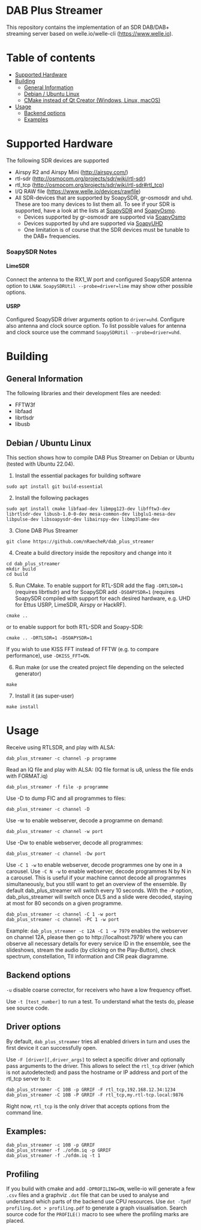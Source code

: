 DAB Plus Streamer
=====================

This repository contains the implementation of an SDR DAB/DAB+ streaming server based on welle.io/welle-cli (https://www.welle.io).

Table of contents
====

  * [Supported Hardware](#supported-hardware)
  * [Building](#building)
    * [General Information](#general-information)
    * [Debian / Ubuntu Linux](#debian--ubuntu-linux)
    * [CMake instead of Qt Creator (Windows, Linux, macOS)](#cmake-instead-of-qt-creator-windows-linux-macos)
  * [Usage](#usage)
    * [Backend options](#backend-options)
    * [Examples](#examples)

Supported Hardware
====================
The following SDR devices are supported
* Airspy R2 and Airspy Mini (http://airspy.com/)
* rtl-sdr (http://osmocom.org/projects/sdr/wiki/rtl-sdr)
* rtl_tcp (http://osmocom.org/projects/sdr/wiki/rtl-sdr#rtl_tcp)
* I/Q RAW file (https://www.welle.io/devices/rawfile)
* All SDR-devices that are supported by SoapySDR, gr-osmosdr and uhd. These are too many devices to list them all. To see if your SDR is supported, have a look at the lists at [SoapySDR](https://github.com/pothosware/SoapySDR/wiki) and [SoapyOsmo](https://github.com/pothosware/SoapyOsmo/wiki).
    * Devices supported by gr-osmosdr are supported via [SoapyOsmo](https://github.com/pothosware/SoapyOsmo/wiki)
    * Devices supported by uhd are supported via [SoapyUHD](https://github.com/pothosware/SoapyUHD/wiki)
    * One limitation is of course that the SDR devices must be tunable to the DAB+ frequencies.

### SoapySDR Notes


#### LimeSDR

Connect the antenna to the RX1_W port and configured SoapySDR antenna option to `LNAW`. `SoapySDRUtil --probe=driver=lime` may show other possible options.

#### USRP

Configured SoapySDR driver arguments option to `driver=uhd`. Configure also antenna and clock source option. To list possible values for antenna and clock source use the command `SoapySDRUtil --probe=driver=uhd`.

Building
====================

General Information
---
The following libraries and their development files are needed:
* FFTW3f
* libfaad
* librtlsdr
* libusb

Debian / Ubuntu Linux
---
This section shows how to compile DAB Plus Streamer on Debian or Ubuntu (tested with Ubuntu 22.04).

1. Install the essential packages for building software

```
sudo apt install git build-essential
```

2. Install the following packages

```
sudo apt install cmake libfaad-dev libmpg123-dev libfftw3-dev librtlsdr-dev libusb-1.0-0-dev mesa-common-dev libglu1-mesa-dev libpulse-dev libsoapysdr-dev libairspy-dev libmp3lame-dev
```

3. Clone DAB Plus Streamer

```
git clone https://github.com/nRaecheR/dab_plus_streamer
```

4. Create a build directory inside the repository and change into it

```
cd dab_plus_streamer
mkdir build
cd build
```

5. Run CMake. To enable support for RTL-SDR add the flag `-DRTLSDR=1` (requires librtlsdr) and for SoapySDR add `-DSOAPYSDR=1` (requires SoapySDR compiled with support for each desired hardware, e.g. UHD for Ettus USRP, LimeSDR, Airspy or HackRF). 

```
cmake ..
```

  or to enable support for both RTL-SDR and Soapy-SDR:

```
cmake .. -DRTLSDR=1 -DSOAPYSDR=1
```

  If you wish to use KISS FFT instead of FFTW (e.g. to compare performance), use `-DKISS_FFT=ON`.

6. Run make (or use the created project file depending on the selected generator)

```
make
```

7. Install it (as super-user)

```
make install
```

Usage
====================

Receive using RTLSDR, and play with ALSA:

    dab_plus_streamer -c channel -p programme

Read an IQ file and play with ALSA: (IQ file format is u8, unless the file ends with FORMAT.iq)

    dab_plus_streamer -f file -p programme

Use -D to dump FIC and all programmes to files:
 
    dab_plus_streamer -c channel -D 

Use -w to enable webserver, decode a programme on demand:
    
    dab_plus_streamer -c channel -w port

Use -Dw to enable webserver, decode all programmes:
    
    dab_plus_streamer -c channel -Dw port

Use `-C 1 -w` to enable webserver, decode programmes one by one in a carousel.
Use `-C N -w` to enable webserver, decode programmes N by N in a carousel.
This is useful if your machine cannot decode all programmes simultaneously, but you still want to get an overview of the ensemble.
By default dab_plus_streamer will switch every 10 seconds.
With the `-P` option, dab_plus_streamer will switch once DLS and a slide were decoded, staying at most for 80 seconds on a given programme.

    dab_plus_streamer -c channel -C 1 -w port
    dab_plus_streamer -c channel -PC 1 -w port
    
Example: `dab_plus_streamer -c 12A -C 1 -w 7979` enables the webserver on channel 12A, please then go to http://localhost:7979/ where you can observe all necessary details for every service ID in the ensemble, see the slideshows, stream the audio (by clicking on the Play-Button), check spectrum, constellation, TII information and CIR peak diagramme.

Backend options
---

`-u` disable coarse corrector, for receivers who have a low frequency offset.

Use `-t [test_number]` to run a test. To understand what the tests do, please see source code.

Driver options
---

By default, `dab_plus_streamer` tries all enabled drivers in turn and uses the first device it can successfully open.

Use `-F [driver][,driver_args]` to select a specific driver and optionally pass arguments to the driver.
This allows to select the `rtl_tcp` driver (which is not autodetected) and pass the hostname or IP address and port of the rtl_tcp server to it:

    dab_plus_streamer -C 10B -p GRRIF -F rtl_tcp,192.168.12.34:1234
    dab_plus_streamer -C 10B -P GRRIF -F rtl_tcp,my.rtl-tcp.local:9876

Right now, `rtl_tcp` is the only driver that accepts options from the command line.

Examples: 
---

    dab_plus_streamer -c 10B -p GRRIF
    dab_plus_streamer -f ./ofdm.iq -p GRRIF
    dab_plus_streamer -f ./ofdm.iq -t 1

Profiling
---
If you build with cmake and add `-DPROFILING=ON`, welle-io will generate a few `.csv` files and a graphviz `.dot` file that can be used
to analyse and understand which parts of the backend use CPU resources. Use `dot -Tpdf profiling.dot > profiling.pdf` to generate a graph
visualisation. Search source code for the `PROFILE()` macro to see where the profiling marks are placed.
